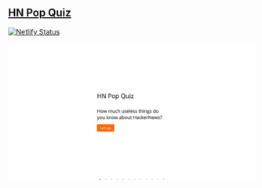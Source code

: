 ## [HN Pop Quiz](https://hnpopquiz.com)

[![Netlify Status](https://api.netlify.com/api/v1/badges/578d6763-056f-4fad-9e83-e90b78891d8f/deploy-status)](https://app.netlify.com/sites/hnpopquiz/deploys)

![App Screenshot](https://raw.githubusercontent.com/fikrikarim/hnpopquiz/master/images/screenshot.png)
